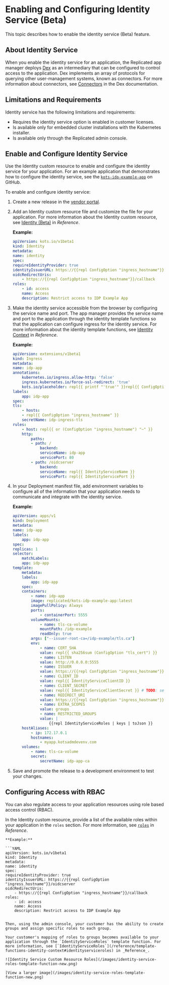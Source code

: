 
# Enabling and Configuring Identity Service (Beta)

This topic describes how to enable the identity service (Beta) feature.

## About Identity Service

When you enable the identity service for an application, the Replicated app manager deploys [Dex](https://dexidp.io/) as an intermediary that can be configured to control access to the application. Dex implements an array of protocols for querying other user-management systems, known as connectors. For more information about connectors, see [Connectors](https://dexidp.io/docs/connectors/) in the Dex documentation.


## Limitations and Requirements

Identity service has the following limitations and requirements:

* Requires the identity service option is enabled in customer licenses.
* Is available only for embedded cluster installations with the Kubernetes installer.
* Is available only through the Replicated admin console.

## Enable and Configure Identity Service

Use the Identity custom resource to enable and configure the identity service for your application. For an example application that demonstrates how to configure the identity service, see the [`kots-idp-example-app`](https://github.com/replicatedhq/kots-idp-example-app) on GitHub.

To enable and configure identity service:

1. Create a new release in the [vendor portal](https://vendor.replicated.com). 

1. Add an Identity custom resource file and customize the file for your application. For more information about the Identity custom resource, see [Identity (Beta)](/reference/custom-resource-identity) in _Reference_.

    **Example:**
        
    ```YAML
    apiVersion: kots.io/v1beta1
    kind: Identity
    metadata:
    name: identity
    spec:
    requireIdentityProvider: true
    identityIssuerURL: https://{{repl ConfigOption "ingress_hostname"}}/oidcserver
    oidcRedirectUris:
        - https://{{repl ConfigOption "ingress_hostname"}}/callback
    roles:
        - id: access
        name: Access
        description: Restrict access to IDP Example App
    ```

1. Make the identity service accessible from the browser by configuring the service name and port. The app manager provides the service name and port to the application through the identity template functions so that the application can configure ingress for the identity service. For more information about the identity template functions, see [Identity Context](/reference/template-functions-identity-context) in _Reference_.

    **Example:**

    ```YAML
    apiVersion: extensions/v1beta1
    kind: Ingress
    metadata:
    name: idp-app
    annotations:
        kubernetes.io/ingress.allow-http: 'false'
        ingress.kubernetes.io/force-ssl-redirect: 'true'
        kots.io/placeholder: repl{{ printf "'true'" }}repl{{ ConfigOption "annotations" | nindent 4 }}
    labels:
        app: idp-app
    spec:
    tls:
        - hosts:
        - repl{{ ConfigOption "ingress_hostname" }}
        secretName: idp-ingress-tls
    rules:
        - host: repl{{ or (ConfigOption "ingress_hostname") "~" }}
        http:
            paths:
            - path: /
                backend:
                serviceName: idp-app
                servicePort: 80
            - path: /oidcserver
                backend:
                serviceName: repl{{ IdentityServiceName }}
                servicePort: repl{{ IdentityServicePort }}
    ```

1. In your Deployment manifest file, add environment variables to configure all of the information that your application needs to communicate and integrate with the identity service.

    **Example:**

    ```YAML
    apiVersion: apps/v1
    kind: Deployment
    metadata:
    name: idp-app
    labels:
        app: idp-app
    spec:
    replicas: 1
    selector:
        matchLabels:
        app: idp-app
    template:
        metadata:
        labels:
            app: idp-app
        spec:
        containers:
            - name: idp-app
            image: replicated/kots-idp-example-app:latest
            imagePullPolicy: Always
            ports:
                - containerPort: 5555
            volumeMounts:
                - name: tls-ca-volume
                mountPath: /idp-example
                readOnly: true
            args: ["--issuer-root-ca=/idp-example/tls.ca"]
            env:
                - name: CERT_SHA
                value: repl{{ sha256sum (ConfigOption "tls_cert") }}
                - name: LISTEN
                value: http://0.0.0.0:5555
                - name: ISSUER
                value: https://{{repl ConfigOption "ingress_hostname"}}/oidcserver
                - name: CLIENT_ID
                value: repl{{ IdentityServiceClientID }}
                - name: CLIENT_SECRET
                value: repl{{ IdentityServiceClientSecret }} # TODO: secret
                - name: REDIRECT_URI
                value: https://{{repl ConfigOption "ingress_hostname"}}/callback
                - name: EXTRA_SCOPES
                value: groups
                - name: RESTRICTED_GROUPS
                value: |
                    {{repl IdentityServiceRoles | keys | toJson }}
        hostAliases:
            - ip: 172.17.0.1
            hostnames:
                - myapp.kotsadmdevenv.com
        volumes:
            - name: tls-ca-volume
            secret:
                secretName: idp-app-ca
    ```
1. Save and promote the release to a development environment to test your changes.

## Configuring Access with RBAC

You can also regulate access to your application resources using role based access control (RBAC).

In the Identity custom resource, provide a list of the available roles within your application in the `roles` section. For more information, see [`roles`](/reference/custom-resource-identity#roles) in _Reference_.

    **Example:**

    ```YAML
    apiVersion: kots.io/v1beta1
    kind: Identity
    metadata:
    name: identity
    spec:
    requireIdentityProvider: true
    identityIssuerURL: https://{{repl ConfigOption "ingress_hostname"}}/oidcserver
    oidcRedirectUris:
        - https://{{repl ConfigOption "ingress_hostname"}}/callback
    roles:
        - id: access
        name: Access
        description: Restrict access to IDP Example App
```

Then, using the admin console, your customer has the ability to create groups and assign specific roles to each group. 

Your customer's mapping of roles to groups becomes available to your application through the `IdentityServiceRoles` template function. For more information, see [`IdentityServiceRoles`](/reference/template-functions-identity-context#identityserviceroles) in _Reference_.

![Identity Service Custom Resource Roles](/images/identity-service-roles-template-function-new.png)

[View a larger image](/images/identity-service-roles-template-function-new.png)
